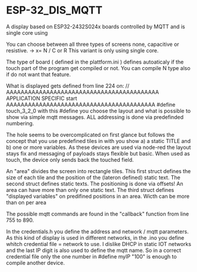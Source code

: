 # ESP-32_DIS_MQTT
A display based on   ESP32-2432S024x  boards controlled by MQTT and is single core using

You can choose between all three types of screens none, capacitive or resistive. -> x= N / C or R
This variant is only using single core.

The type of board ( defined in the plattform.ini  ) defines autoaticaly if the touch part of the program get compiled or not.
You can compile N type also if do not want that feature.

What is displayed gets defined from line 224 on:
// AAAAAAAAAAAAAAAAAAAAAAAAAAAAAAAAAAAAAAAAAA  APPLICATION SPECIFIC start AAAAAAAAAAAAAAAAAAAAAAAAAAAAAAAAAAAAAAAAA
#define touch_3_2_0
with this #define you choose the layout and what is possible to show via simple mqtt messages. ALL addressing is done via predefinded numbering. 

The hole seems to be overcomplicated on first glance but follows the concept that you use predefined tiles in with you show a) a static TITLE and b) one or more variables.
As these devices are used via node-red the layout stays fix and messaging of payloads stays flexible but basic. When used as touch, the device only sends back the touched field.

An "area" divides the screen into rectangle tiles. This first struct defines the size of each tile and the position of the (lateron defined) static text.
The second struct defines static texts. The positioning is done via offsets! An area can have more than only one static text.
The third struct defines "displayed variables" on predifined positions in an area. Wicth can be more than on per area

The possible mqtt commands are found in the "callback" function from line 755 to 890.

In the  credentials.h  you define the address and network / mqtt parameters.
As this kind of display is used in different networks, in the .ino you define whitch credential file  = network to use.
I dislike DHCP in static IOT networks and the last IP digit is also used to define the mqtt name.
So in a correct credential file only the one number in   #define myIP "100"   is enough to compile another device.
